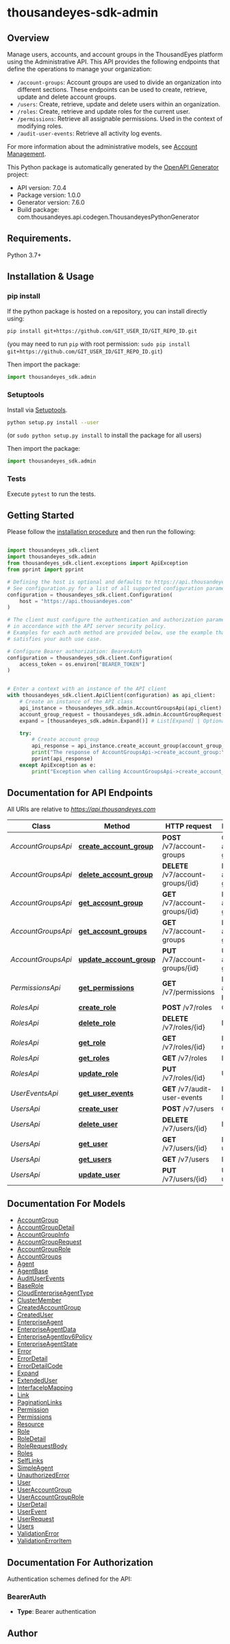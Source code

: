 # thousandeyes-sdk-admin
## Overview
Manage users, accounts, and account groups in the ThousandEyes platform using the Administrative API.
This API provides the following endpoints that define the operations to manage your organization: 

  * `/account-groups`: Account groups are used to divide an organization into different sections. These endpoints can be used to create, retrieve, update and delete account groups.
  * `/users`: Create, retrieve, update and delete users within an organization. 
  * `/roles`: Create, retrieve and update roles for the current user. 
  * `/permissions`: Retrieve all assignable permissions. Used in the context of modifying roles. 
  * `/audit-user-events`: Retrieve all activity log events.

  For more information about the administrative models, see [Account Management](https://docs.thousandeyes.com/product-documentation/user-management).

This Python package is automatically generated by the [OpenAPI Generator](https://openapi-generator.tech) project:

- API version: 7.0.4
- Package version: 1.0.0
- Generator version: 7.6.0
- Build package: com.thousandeyes.api.codegen.ThousandeyesPythonGenerator

## Requirements.

Python 3.7+

## Installation & Usage
### pip install

If the python package is hosted on a repository, you can install directly using:

```sh
pip install git+https://github.com/GIT_USER_ID/GIT_REPO_ID.git
```
(you may need to run `pip` with root permission: `sudo pip install git+https://github.com/GIT_USER_ID/GIT_REPO_ID.git`)

Then import the package:
```python
import thousandeyes_sdk.admin
```

### Setuptools

Install via [Setuptools](http://pypi.python.org/pypi/setuptools).

```sh
python setup.py install --user
```
(or `sudo python setup.py install` to install the package for all users)

Then import the package:
```python
import thousandeyes_sdk.admin
```

### Tests

Execute `pytest` to run the tests.

## Getting Started

Please follow the [installation procedure](#installation--usage) and then run the following:

```python

import thousandeyes_sdk.client
import thousandeyes_sdk.admin
from thousandeyes_sdk.client.exceptions import ApiException
from pprint import pprint

# Defining the host is optional and defaults to https://api.thousandeyes.com
# See configuration.py for a list of all supported configuration parameters.
configuration = thousandeyes_sdk.client.Configuration(
    host = "https://api.thousandeyes.com"
)

# The client must configure the authentication and authorization parameters
# in accordance with the API server security policy.
# Examples for each auth method are provided below, use the example that
# satisfies your auth use case.

# Configure Bearer authorization: BearerAuth
configuration = thousandeyes_sdk.client.Configuration(
    access_token = os.environ["BEARER_TOKEN"]
)


# Enter a context with an instance of the API client
with thousandeyes_sdk.client.ApiClient(configuration) as api_client:
    # Create an instance of the API class
    api_instance = thousandeyes_sdk.admin.AccountGroupsApi(api_client)
    account_group_request = thousandeyes_sdk.admin.AccountGroupRequest() # AccountGroupRequest | 
    expand = [thousandeyes_sdk.admin.Expand()] # List[Expand] | Optional parameter that specifies whether or not account group related resources should be expanded. By default, no expansion takes place if the query parameter is not passed. For example, to expand the `users` resource, pass the `?expand=user` query. (optional)

    try:
        # Create account group
        api_response = api_instance.create_account_group(account_group_request, expand=expand)
        print("The response of AccountGroupsApi->create_account_group:\n")
        pprint(api_response)
    except ApiException as e:
        print("Exception when calling AccountGroupsApi->create_account_group: %s\n" % e)

```

## Documentation for API Endpoints

All URIs are relative to *https://api.thousandeyes.com*

Class | Method | HTTP request | Description
------------ | ------------- | ------------- | -------------
*AccountGroupsApi* | [**create_account_group**](docs/AccountGroupsApi.md#create_account_group) | **POST** /v7/account-groups | Create account group
*AccountGroupsApi* | [**delete_account_group**](docs/AccountGroupsApi.md#delete_account_group) | **DELETE** /v7/account-groups/{id} | Delete account group
*AccountGroupsApi* | [**get_account_group**](docs/AccountGroupsApi.md#get_account_group) | **GET** /v7/account-groups/{id} | Retrieve account group
*AccountGroupsApi* | [**get_account_groups**](docs/AccountGroupsApi.md#get_account_groups) | **GET** /v7/account-groups | List account groups
*AccountGroupsApi* | [**update_account_group**](docs/AccountGroupsApi.md#update_account_group) | **PUT** /v7/account-groups/{id} | Update account group
*PermissionsApi* | [**get_permissions**](docs/PermissionsApi.md#get_permissions) | **GET** /v7/permissions | List assignable permissions
*RolesApi* | [**create_role**](docs/RolesApi.md#create_role) | **POST** /v7/roles | Create role
*RolesApi* | [**delete_role**](docs/RolesApi.md#delete_role) | **DELETE** /v7/roles/{id} | Delete role
*RolesApi* | [**get_role**](docs/RolesApi.md#get_role) | **GET** /v7/roles/{id} | Retrieve role
*RolesApi* | [**get_roles**](docs/RolesApi.md#get_roles) | **GET** /v7/roles | List roles
*RolesApi* | [**update_role**](docs/RolesApi.md#update_role) | **PUT** /v7/roles/{id} | Update role
*UserEventsApi* | [**get_user_events**](docs/UserEventsApi.md#get_user_events) | **GET** /v7/audit-user-events | List activity log events
*UsersApi* | [**create_user**](docs/UsersApi.md#create_user) | **POST** /v7/users | Create user
*UsersApi* | [**delete_user**](docs/UsersApi.md#delete_user) | **DELETE** /v7/users/{id} | Delete user
*UsersApi* | [**get_user**](docs/UsersApi.md#get_user) | **GET** /v7/users/{id} | Retrieve user
*UsersApi* | [**get_users**](docs/UsersApi.md#get_users) | **GET** /v7/users | List users
*UsersApi* | [**update_user**](docs/UsersApi.md#update_user) | **PUT** /v7/users/{id} | Update user


## Documentation For Models

 - [AccountGroup](docs/AccountGroup.md)
 - [AccountGroupDetail](docs/AccountGroupDetail.md)
 - [AccountGroupInfo](docs/AccountGroupInfo.md)
 - [AccountGroupRequest](docs/AccountGroupRequest.md)
 - [AccountGroupRole](docs/AccountGroupRole.md)
 - [AccountGroups](docs/AccountGroups.md)
 - [Agent](docs/Agent.md)
 - [AgentBase](docs/AgentBase.md)
 - [AuditUserEvents](docs/AuditUserEvents.md)
 - [BaseRole](docs/BaseRole.md)
 - [CloudEnterpriseAgentType](docs/CloudEnterpriseAgentType.md)
 - [ClusterMember](docs/ClusterMember.md)
 - [CreatedAccountGroup](docs/CreatedAccountGroup.md)
 - [CreatedUser](docs/CreatedUser.md)
 - [EnterpriseAgent](docs/EnterpriseAgent.md)
 - [EnterpriseAgentData](docs/EnterpriseAgentData.md)
 - [EnterpriseAgentIpv6Policy](docs/EnterpriseAgentIpv6Policy.md)
 - [EnterpriseAgentState](docs/EnterpriseAgentState.md)
 - [Error](docs/Error.md)
 - [ErrorDetail](docs/ErrorDetail.md)
 - [ErrorDetailCode](docs/ErrorDetailCode.md)
 - [Expand](docs/Expand.md)
 - [ExtendedUser](docs/ExtendedUser.md)
 - [InterfaceIpMapping](docs/InterfaceIpMapping.md)
 - [Link](docs/Link.md)
 - [PaginationLinks](docs/PaginationLinks.md)
 - [Permission](docs/Permission.md)
 - [Permissions](docs/Permissions.md)
 - [Resource](docs/Resource.md)
 - [Role](docs/Role.md)
 - [RoleDetail](docs/RoleDetail.md)
 - [RoleRequestBody](docs/RoleRequestBody.md)
 - [Roles](docs/Roles.md)
 - [SelfLinks](docs/SelfLinks.md)
 - [SimpleAgent](docs/SimpleAgent.md)
 - [UnauthorizedError](docs/UnauthorizedError.md)
 - [User](docs/User.md)
 - [UserAccountGroup](docs/UserAccountGroup.md)
 - [UserAccountGroupRole](docs/UserAccountGroupRole.md)
 - [UserDetail](docs/UserDetail.md)
 - [UserEvent](docs/UserEvent.md)
 - [UserRequest](docs/UserRequest.md)
 - [Users](docs/Users.md)
 - [ValidationError](docs/ValidationError.md)
 - [ValidationErrorItem](docs/ValidationErrorItem.md)


<a id="documentation-for-authorization"></a>
## Documentation For Authorization


Authentication schemes defined for the API:
<a id="BearerAuth"></a>
### BearerAuth

- **Type**: Bearer authentication


## Author




